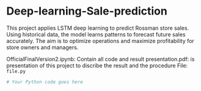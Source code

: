 # Deep-learning-Sale-prediction
This project applies LSTM deep learning to predict Rossman store sales. Using historical data, the model learns patterns to forecast future sales accurately. The aim is to optimize operations and maximize profitability for store owners and managers.

OfficialFinalVersion2.ipynb: Contain all code and result
presentation.pdf: is presentation of this project to discribe the result and the procedure
File: `file.py`

```python
# Your Python code goes here
